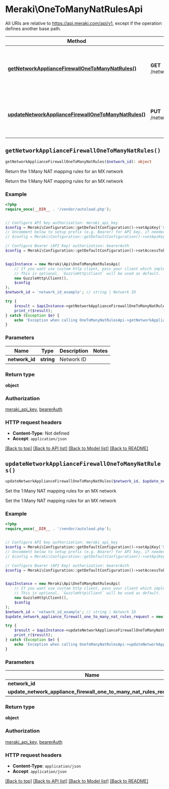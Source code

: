 # Meraki\OneToManyNatRulesApi

All URIs are relative to https://api.meraki.com/api/v1, except if the operation defines another base path.

| Method | HTTP request | Description |
| ------------- | ------------- | ------------- |
| [**getNetworkApplianceFirewallOneToManyNatRules()**](OneToManyNatRulesApi.md#getNetworkApplianceFirewallOneToManyNatRules) | **GET** /networks/{networkId}/appliance/firewall/oneToManyNatRules | Return the 1:Many NAT mapping rules for an MX network |
| [**updateNetworkApplianceFirewallOneToManyNatRules()**](OneToManyNatRulesApi.md#updateNetworkApplianceFirewallOneToManyNatRules) | **PUT** /networks/{networkId}/appliance/firewall/oneToManyNatRules | Set the 1:Many NAT mapping rules for an MX network |


## `getNetworkApplianceFirewallOneToManyNatRules()`

```php
getNetworkApplianceFirewallOneToManyNatRules($network_id): object
```

Return the 1:Many NAT mapping rules for an MX network

Return the 1:Many NAT mapping rules for an MX network

### Example

```php
<?php
require_once(__DIR__ . '/vendor/autoload.php');


// Configure API key authorization: meraki_api_key
$config = Meraki\Configuration::getDefaultConfiguration()->setApiKey('X-Cisco-Meraki-API-Key', 'YOUR_API_KEY');
// Uncomment below to setup prefix (e.g. Bearer) for API key, if needed
// $config = Meraki\Configuration::getDefaultConfiguration()->setApiKeyPrefix('X-Cisco-Meraki-API-Key', 'Bearer');

// Configure Bearer (API Key) authorization: bearerAuth
$config = Meraki\Configuration::getDefaultConfiguration()->setAccessToken('YOUR_ACCESS_TOKEN');


$apiInstance = new Meraki\Api\OneToManyNatRulesApi(
    // If you want use custom http client, pass your client which implements `GuzzleHttp\ClientInterface`.
    // This is optional, `GuzzleHttp\Client` will be used as default.
    new GuzzleHttp\Client(),
    $config
);
$network_id = 'network_id_example'; // string | Network ID

try {
    $result = $apiInstance->getNetworkApplianceFirewallOneToManyNatRules($network_id);
    print_r($result);
} catch (Exception $e) {
    echo 'Exception when calling OneToManyNatRulesApi->getNetworkApplianceFirewallOneToManyNatRules: ', $e->getMessage(), PHP_EOL;
}
```

### Parameters

| Name | Type | Description  | Notes |
| ------------- | ------------- | ------------- | ------------- |
| **network_id** | **string**| Network ID | |

### Return type

**object**

### Authorization

[meraki_api_key](../../README.md#meraki_api_key), [bearerAuth](../../README.md#bearerAuth)

### HTTP request headers

- **Content-Type**: Not defined
- **Accept**: `application/json`

[[Back to top]](#) [[Back to API list]](../../README.md#endpoints)
[[Back to Model list]](../../README.md#models)
[[Back to README]](../../README.md)

## `updateNetworkApplianceFirewallOneToManyNatRules()`

```php
updateNetworkApplianceFirewallOneToManyNatRules($network_id, $update_network_appliance_firewall_one_to_many_nat_rules_request): object
```

Set the 1:Many NAT mapping rules for an MX network

Set the 1:Many NAT mapping rules for an MX network

### Example

```php
<?php
require_once(__DIR__ . '/vendor/autoload.php');


// Configure API key authorization: meraki_api_key
$config = Meraki\Configuration::getDefaultConfiguration()->setApiKey('X-Cisco-Meraki-API-Key', 'YOUR_API_KEY');
// Uncomment below to setup prefix (e.g. Bearer) for API key, if needed
// $config = Meraki\Configuration::getDefaultConfiguration()->setApiKeyPrefix('X-Cisco-Meraki-API-Key', 'Bearer');

// Configure Bearer (API Key) authorization: bearerAuth
$config = Meraki\Configuration::getDefaultConfiguration()->setAccessToken('YOUR_ACCESS_TOKEN');


$apiInstance = new Meraki\Api\OneToManyNatRulesApi(
    // If you want use custom http client, pass your client which implements `GuzzleHttp\ClientInterface`.
    // This is optional, `GuzzleHttp\Client` will be used as default.
    new GuzzleHttp\Client(),
    $config
);
$network_id = 'network_id_example'; // string | Network ID
$update_network_appliance_firewall_one_to_many_nat_rules_request = new \Meraki\Model\UpdateNetworkApplianceFirewallOneToManyNatRulesRequest(); // \Meraki\Model\UpdateNetworkApplianceFirewallOneToManyNatRulesRequest

try {
    $result = $apiInstance->updateNetworkApplianceFirewallOneToManyNatRules($network_id, $update_network_appliance_firewall_one_to_many_nat_rules_request);
    print_r($result);
} catch (Exception $e) {
    echo 'Exception when calling OneToManyNatRulesApi->updateNetworkApplianceFirewallOneToManyNatRules: ', $e->getMessage(), PHP_EOL;
}
```

### Parameters

| Name | Type | Description  | Notes |
| ------------- | ------------- | ------------- | ------------- |
| **network_id** | **string**| Network ID | |
| **update_network_appliance_firewall_one_to_many_nat_rules_request** | [**\Meraki\Model\UpdateNetworkApplianceFirewallOneToManyNatRulesRequest**](../Model/UpdateNetworkApplianceFirewallOneToManyNatRulesRequest.md)|  | |

### Return type

**object**

### Authorization

[meraki_api_key](../../README.md#meraki_api_key), [bearerAuth](../../README.md#bearerAuth)

### HTTP request headers

- **Content-Type**: `application/json`
- **Accept**: `application/json`

[[Back to top]](#) [[Back to API list]](../../README.md#endpoints)
[[Back to Model list]](../../README.md#models)
[[Back to README]](../../README.md)
